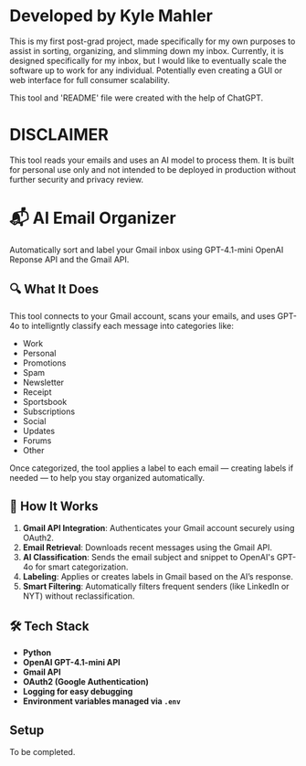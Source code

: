 # Developed by Kyle Mahler

This is my first post-grad project, made specifically for my own purposes to assist in sorting, organizing, and slimming down my inbox.
Currently, it is designed specifically for my inbox, but I would like to eventually scale the software up to work for any individual. Potentially even creating a GUI or web interface for full consumer scalability.

This tool and 'README' file were created with the help of ChatGPT.

# DISCLAIMER

This tool reads your emails and uses an AI model to process them. It is built for personal use only and not intended to be deployed in production without further security and privacy review.

# 📬 AI Email Organizer

Automatically sort and label your Gmail inbox using GPT-4.1-mini OpenAI Reponse API and the Gmail API.

## 🔍 What It Does

This tool connects to your Gmail account, scans your emails, and uses GPT-4o to intelligntly classify each message into categories like:

- Work
- Personal
- Promotions
- Spam
- Newsletter
- Receipt
- Sportsbook
- Subscriptions
- Social
- Updates
- Forums
- Other

Once categorized, the tool applies a label to each email — creating labels if needed — to help you stay organized automatically.

## 🚀 How It Works

1. **Gmail API Integration**: Authenticates your Gmail account securely using OAuth2.
2. **Email Retrieval**: Downloads recent messages using the Gmail API.
3. **AI Classification**: Sends the email subject and snippet to OpenAI's GPT-4o for smart categorization.
4. **Labeling**: Applies or creates labels in Gmail based on the AI’s response.
5. **Smart Filtering**: Automatically filters frequent senders (like LinkedIn or NYT) without reclassification.

## 🛠️ Tech Stack

- **Python**
- **OpenAI GPT-4.1-mini API**
- **Gmail API**
- **OAuth2 (Google Authentication)**
- **Logging for easy debugging**
- **Environment variables managed via `.env`**

## Setup

To be completed.

